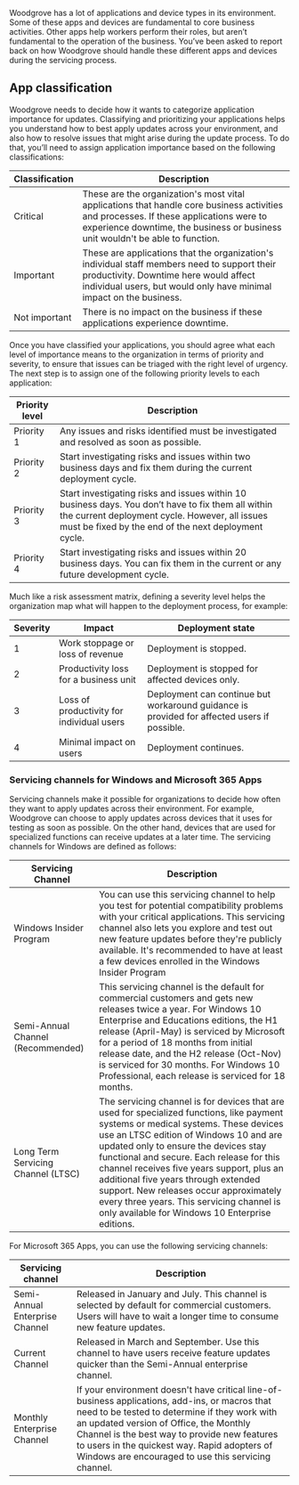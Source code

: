 Woodgrove has a lot of applications and device types in its environment. Some of these apps and devices are fundamental to core business activities. Other apps help workers perform their roles, but aren’t fundamental to the operation of the business. You’ve been asked to report back on how Woodgrove should handle these different apps and devices during the servicing process.

## App classification

Woodgrove needs to decide how it wants to categorize application importance for updates. Classifying and prioritizing your applications helps you understand how to best apply updates across your environment, and also how to resolve issues that might arise during the update process.  To do that, you’ll need to assign application importance based on the following classifications:

|Classification|Description  |
|---------|---------|
|Critical|These are the organization's most vital applications that handle core business activities and processes. If these applications were to experience downtime, the business or business unit wouldn't be able to function.|
|Important|These are applications that the organization's individual staff members need to support their productivity. Downtime here would affect individual users, but would only have minimal impact on the business.|
|Not important|There is no impact on the business if these applications experience downtime. |


Once you have classified your applications, you should agree what each level of importance means to the organization in terms of priority and severity, to ensure that issues can be triaged with the right level of urgency. The next step is to assign one of the following priority levels to each application:

|Priority level  |Description  |
|---------|---------|
|Priority 1|Any issues and risks identified must be investigated and resolved as soon as possible.|
|Priority 2|Start investigating risks and issues within two business days and fix them during the current deployment cycle.|
|Priority 3|Start investigating risks and issues within 10 business days. You don’t have to fix them all within the current deployment cycle. However, all issues must be fixed by the end of the next deployment cycle.|
|Priority 4|Start investigating risks and issues within 20 business days. You can fix them in the current or any future development cycle.|

Much like a risk assessment matrix, defining a severity level helps the organization map what will happen to the deployment process, for example:


|Severity  |Impact  |Deployment state  |
|---------|---------|---------|
|1| Work stoppage  or loss of revenue        |Deployment is stopped.|
|2|Productivity loss for a business unit|Deployment is stopped for affected devices only. |
|3|Loss of productivity for individual users|Deployment can continue but workaround guidance is provided for affected users if possible.|
|4|Minimal impact on users|Deployment continues.|

### Servicing channels for Windows and Microsoft 365 Apps

Servicing channels make it possible for organizations to decide how often they want to apply updates across their environment. For example, Woodgrove can choose to apply updates across devices that it uses for testing as soon as possible. On the other hand, devices that are used for specialized functions can receive updates at a later time.
The servicing channels for Windows are defined as follows:

|Servicing Channel  |Description  |
|---------|---------|
|Windows Insider Program     |You can use this servicing channel to help you test for potential compatibility problems with your critical applications. This servicing channel also lets you explore and test out new feature updates before they're publicly available. It's recommended to have at least a few devices enrolled in the Windows Insider Program|
|Semi-Annual Channel (Recommended)|This servicing channel is the default for commercial customers and gets new releases twice a year. For Windows 10 Enterprise and Educations editions, the H1 release (April-May) is serviced by Microsoft for a period of 18 months from initial release date, and the H2 release (Oct-Nov) is serviced for 30 months. For Windows 10 Professional, each release is serviced for 18 months.|
|Long Term Servicing Channel (LTSC)|The servicing channel is for devices that are used for specialized functions, like payment systems or medical systems. These devices use an LTSC edition of Windows 10 and are updated only to ensure the devices stay functional and secure. Each release for this channel receives five years support, plus an additional five years through extended support. New releases occur approximately every three years. This servicing channel is only available for Windows 10 Enterprise editions.|

For Microsoft 365 Apps, you can use the following servicing channels:

|Servicing channel  |Description  |
|---------|---------|
|Semi-Annual Enterprise Channel     |Released in January and July. This channel is selected by default for commercial customers. Users will have to wait a longer time to consume new feature updates.|
|Current Channel     |Released in March and September. Use this channel to have users receive feature updates quicker than the Semi-Annual enterprise channel.|
|Monthly Enterprise Channel|If your environment doesn't have critical line-of-business applications, add-ins, or macros that need to be tested to determine if they work with an updated version of Office, the Monthly Channel is the best way to provide new features to users in the quickest way. Rapid adopters of Windows are encouraged to use this servicing channel.|

